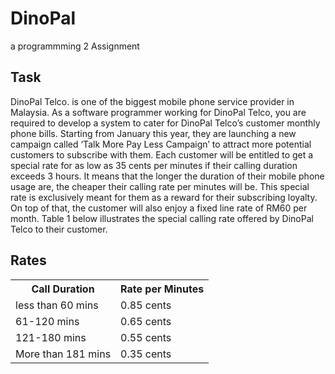 # DinoPal
a programmming 2 Assignment
<h2> Task </h2>

DinoPal Telco. is one of the biggest mobile phone service provider in Malaysia. As a software programmer working for DinoPal Telco, you are required to develop a system to cater for DinoPal Telco’s customer monthly phone bills. Starting from January this year, they are launching a new campaign called ‘Talk More Pay Less Campaign’ to attract more potential customers to subscribe with them. Each customer will be entitled to get a special rate for as low as 35 cents per minutes if their calling duration exceeds 3 hours. It means that the longer the duration of their mobile phone usage are, the cheaper their calling rate per minutes will be. This special rate is exclusively meant for them as a reward for their subscribing loyalty. On top of that, the customer will also enjoy a fixed line rate of RM60 per month. Table 1 below illustrates the special calling rate offered by DinoPal Telco to their customer.

<h2> Rates </h2>

<table>
<tr>
  <th>Call Duration</th>
  <th>Rate per Minutes</th>
</tr>
<tr>
  <td>less than 60 mins</td>
  <td>0.85 cents</td>
</tr>
<tr>
  <td>61-120 mins</td>
  <td>0.65 cents</td>
</tr>
<tr>
  <td>121-180 mins</td>
  <td>0.55 cents</td>
</tr>
<tr>
  <td>More than 181 mins</td>
  <td>0.35 cents</td>
</tr>
</table>

